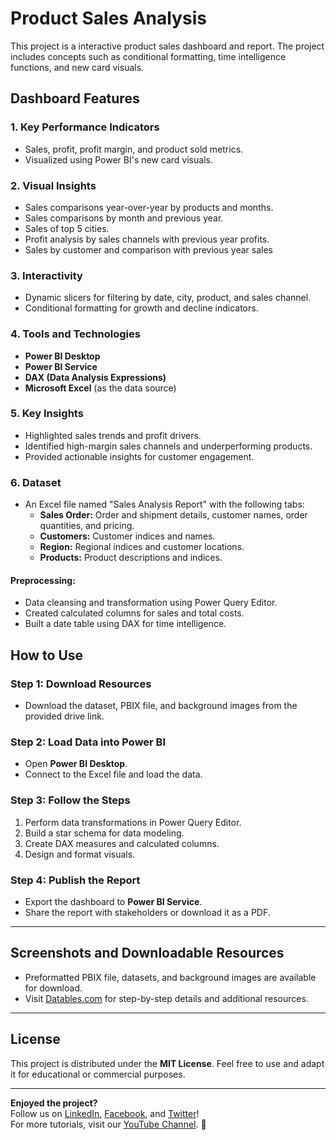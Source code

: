 # Product Sales Analysis

This project is a interactive product sales dashboard and report. The project includes concepts such as conditional formatting, time intelligence functions, and new card visuals.

## Dashboard Features

### 1. Key Performance Indicators
- Sales, profit, profit margin, and product sold metrics.
- Visualized using Power BI's new card visuals.

### 2. Visual Insights
- Sales comparisons year-over-year by products and months.
- Sales comparisons by month and previous year.
- Sales of top 5 cities.
- Profit analysis by sales channels with previous year profits.
- Sales by customer and comparison with previous year sales

### 3. Interactivity
- Dynamic slicers for filtering by date, city, product, and sales channel.
- Conditional formatting for growth and decline indicators.

### 4. Tools and Technologies
- **Power BI Desktop**
- **Power BI Service**
- **DAX (Data Analysis Expressions)**
- **Microsoft Excel** (as the data source)

### 5. Key Insights
- Highlighted sales trends and profit drivers.
- Identified high-margin sales channels and underperforming products.
- Provided actionable insights for customer engagement.

### 6. Dataset
- An Excel file named "Sales Analysis Report" with the following tabs:
  - **Sales Order:** Order and shipment details, customer names, order quantities, and pricing.
  - **Customers:** Customer indices and names.
  - **Region:** Regional indices and customer locations.
  - **Products:** Product descriptions and indices.

#### **Preprocessing:**
- Data cleansing and transformation using Power Query Editor.
- Created calculated columns for sales and total costs.
- Built a date table using DAX for time intelligence.

## How to Use

### Step 1: Download Resources
- Download the dataset, PBIX file, and background images from the provided drive link.

### Step 2: Load Data into Power BI
- Open **Power BI Desktop**.
- Connect to the Excel file and load the data.

### Step 3: Follow the Steps
1. Perform data transformations in Power Query Editor.
2. Build a star schema for data modeling.
3. Create DAX measures and calculated columns.
4. Design and format visuals.

### Step 4: Publish the Report
- Export the dashboard to **Power BI Service**.
- Share the report with stakeholders or download it as a PDF.

---

## Screenshots and Downloadable Resources
- Preformatted PBIX file, datasets, and background images are available for download.
- Visit [Datables.com](https://datables.com) for step-by-step details and additional resources.

---

## License
This project is distributed under the **MIT License**. Feel free to use and adapt it for educational or commercial purposes.

---

**Enjoyed the project?**  
Follow us on [LinkedIn](https://linkedin.com), [Facebook](https://facebook.com), and [Twitter](https://twitter.com)!  
For more tutorials, visit our [YouTube Channel](https://youtube.com/datables). 🎥
